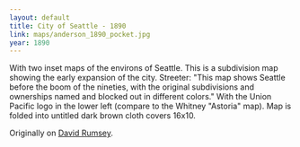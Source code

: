 ```yaml
---
layout: default
title: City of Seattle - 1890
link: maps/anderson_1890_pocket.jpg
year: 1890
---
```


With two inset maps of the environs of Seattle. This is a subdivision map showing the early expansion of the city. Streeter: "This map shows Seattle before the boom of the nineties, with the original subdivisions and ownerships named and blocked out in different colors." With the Union Pacific logo in the lower left (compare to the Whitney "Astoria" map). Map is folded into untitled dark brown cloth covers 16x10.

Originally on [David Rumsey](http://www.davidrumsey.com/luna/servlet/detail/RUMSEY~8~1~215661~5502493:Seattle-And-Environs,-Washington?sort=Pub_List_No_InitialSort%2CPub_Date%2CPub_List_No%2CSeries_No?&qvq=q:seattle;sort:Pub_List_No_InitialSort%2CPub_Date%2CPub_List_No%2CSeries_No;lc:RUMSEY~8~1&mi=128&trs=178#).
